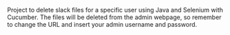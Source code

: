 Project to delete slack files for a specific user using Java and Selenium with Cucumber. The files will be deleted from the admin webpage, so remember to change the URL and insert your admin username and password.
